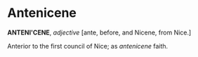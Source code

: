 # Antenicene

**ANTENI'CENE**, _adjective_ \[ante, before, and Nicene, from Nice.\]

Anterior to the first council of Nice; as _antenicene_ faith.